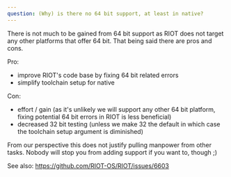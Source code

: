 ```yaml
---
question: (Why) is there no 64 bit support, at least in native?
---
```


There is not much to be gained from 64 bit support as RIOT does not target any other platforms that offer 64 bit.
That being said there are pros and cons.

Pro:
- improve RIOT's code base by fixing 64 bit related errors
- simplify toolchain setup for native

Con:
- effort / gain (as it's unlikely we will support any other 64 bit platform, fixing potential 64 bit errors in RIOT is less beneficial)
- decreased 32 bit testing (unless we make 32 the default in which case the toolchain setup argument is diminished)

From our perspective this does not justify pulling manpower from other tasks. Nobody will stop you from adding support if you want to, though ;)

See also: https://github.com/RIOT-OS/RIOT/issues/6603
